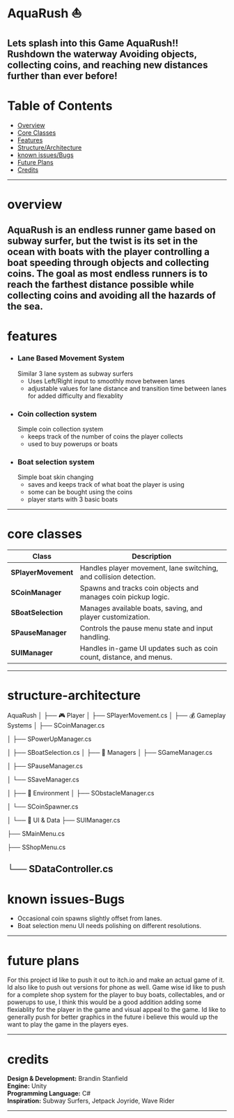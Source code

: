 # AquaRush ⛵
Lets splash into this Game AquaRush!! Rushdown the waterway Avoiding objects, collecting coins, and reaching new distances further than ever before!
---
# Table of Contents
- [Overview](#Overview)
- [Core Classes](#Core-classes)
- [Features](#Features)
- [Structure/Architecture](#structure-architecture)
- [known issues/Bugs](#Known-Issues-Bugs)
- [Future Plans](#Future-Plans)
- [Credits](#Credits)
---
# overview
AquaRush is an endless runner game based on subway surfer, but the twist is its set in the ocean with boats with the player controlling a boat speeding through objects and collecting coins. The goal as most endless runners is to reach the farthest distance possible while collecting coins and avoiding all the hazards of the sea. 
---
# features
- ### Lane Based Movement System
    Similar 3 lane system as subway surfers
    - Uses Left/Right input to smoothly move between lanes
    - adjustable values for lane distance and transition time between lanes for added difficulty and flexablity
- ### Coin collection system
    Simple coin collection system 
    - keeps track of the number of coins the player collects
    - used to buy powerups or boats
- ### Boat selection system
    Simple boat skin changing
    - saves and keeps track of what boat the player is using
    - some can be bought using the coins
    - player starts with 3 basic boats
---
# core classes
| Class | Description |
|-------|--------------|
| **SPlayerMovement** | Handles player movement, lane switching, and collision detection. |
| **SCoinManager** | Spawns and tracks coin objects and manages coin pickup logic. |
| **SBoatSelection** | Manages available boats, saving, and player customization. |
| **SPauseManager** | Controls the pause menu state and input handling. |
| **SUIManager** | Handles in-game UI updates such as coin count, distance, and menus. |

---
# structure-architecture
AquaRush
│
├── 🎮 Player
│ ├── SPlayerMovement.cs
│
├── 💰 Gameplay Systems
│ ├── SCoinManager.cs

│ ├── SPowerUpManager.cs

│ ├── SBoatSelection.cs
│
├── 🧠 Managers
│ ├── SGameManager.cs

│ ├── SPauseManager.cs

│ └── SSaveManager.cs

│
├── 🌊 Environment
│ ├── SObstacleManager.cs

│ └── SCoinSpawner.cs

│
└── 🧩 UI & Data
├── SUIManager.cs

├── SMainMenu.cs

├── SShopMenu.cs

└── SDataController.cs
---
# known issues-Bugs
- Occasional coin spawns slightly offset from lanes.  
- Boat selection menu UI needs polishing on different resolutions.  
---
# future plans
For this project id like to push it out to itch.io and make an actual game of it. Id also like to push out versions for phone as well. Game wise id like to push for a complete shop system for the player to buy boats, collectables, and or powerups to use, I think this would be a good addition adding some flexiablity for the player in the game and visual appeal to the game. Id like to generally push for better graphics in the future i believe this would up the want to play the game in the players eyes.

---
# credits
**Design & Development:** Brandin Stanfield  
**Engine:** Unity  
**Programming Language:** C#  
**Inspiration:** Subway Surfers, Jetpack Joyride, Wave Rider

---
